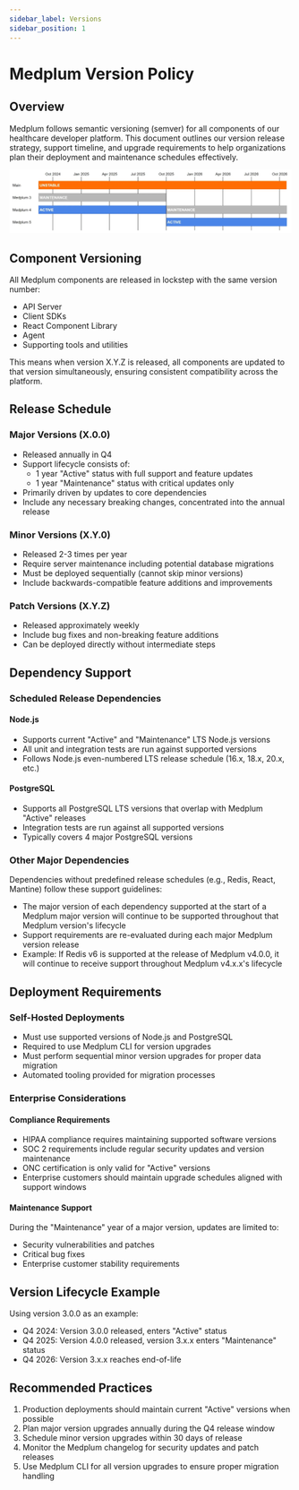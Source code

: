 ```yaml
---
sidebar_label: Versions
sidebar_position: 1
---
```


# Medplum Version Policy

## Overview

Medplum follows semantic versioning (semver) for all components of our healthcare developer platform. This document outlines our version release strategy, support timeline, and upgrade requirements to help organizations plan their deployment and maintenance schedules effectively.

![Medplum Versions](./medplum-versions.webp)

## Component Versioning

All Medplum components are released in lockstep with the same version number:

- API Server
- Client SDKs
- React Component Library
- Agent
- Supporting tools and utilities

This means when version X.Y.Z is released, all components are updated to that version simultaneously, ensuring consistent compatibility across the platform.

## Release Schedule

### Major Versions (X.0.0)

- Released annually in Q4
- Support lifecycle consists of:
  - 1 year "Active" status with full support and feature updates
  - 1 year "Maintenance" status with critical updates only
- Primarily driven by updates to core dependencies
- Include any necessary breaking changes, concentrated into the annual release

### Minor Versions (X.Y.0)

- Released 2-3 times per year
- Require server maintenance including potential database migrations
- Must be deployed sequentially (cannot skip minor versions)
- Include backwards-compatible feature additions and improvements

### Patch Versions (X.Y.Z)

- Released approximately weekly
- Include bug fixes and non-breaking feature additions
- Can be deployed directly without intermediate steps

## Dependency Support

### Scheduled Release Dependencies

#### Node.js

- Supports current "Active" and "Maintenance" LTS Node.js versions
- All unit and integration tests are run against supported versions
- Follows Node.js even-numbered LTS release schedule (16.x, 18.x, 20.x, etc.)

#### PostgreSQL

- Supports all PostgreSQL LTS versions that overlap with Medplum "Active" releases
- Integration tests are run against all supported versions
- Typically covers 4 major PostgreSQL versions

### Other Major Dependencies

Dependencies without predefined release schedules (e.g., Redis, React, Mantine) follow these support guidelines:

- The major version of each dependency supported at the start of a Medplum major version will continue to be supported throughout that Medplum version's lifecycle
- Support requirements are re-evaluated during each major Medplum version release
- Example: If Redis v6 is supported at the release of Medplum v4.0.0, it will continue to receive support throughout Medplum v4.x.x's lifecycle

## Deployment Requirements

### Self-Hosted Deployments

- Must use supported versions of Node.js and PostgreSQL
- Required to use Medplum CLI for version upgrades
- Must perform sequential minor version upgrades for proper data migration
- Automated tooling provided for migration processes

### Enterprise Considerations

#### Compliance Requirements

- HIPAA compliance requires maintaining supported software versions
- SOC 2 requirements include regular security updates and version maintenance
- ONC certification is only valid for "Active" versions
- Enterprise customers should maintain upgrade schedules aligned with support windows

#### Maintenance Support

During the "Maintenance" year of a major version, updates are limited to:

- Security vulnerabilities and patches
- Critical bug fixes
- Enterprise customer stability requirements

## Version Lifecycle Example

Using version 3.0.0 as an example:

- Q4 2024: Version 3.0.0 released, enters "Active" status
- Q4 2025: Version 4.0.0 released, version 3.x.x enters "Maintenance" status
- Q4 2026: Version 3.x.x reaches end-of-life

## Recommended Practices

1. Production deployments should maintain current "Active" versions when possible
2. Plan major version upgrades annually during the Q4 release window
3. Schedule minor version upgrades within 30 days of release
4. Monitor the Medplum changelog for security updates and patch releases
5. Use Medplum CLI for all version upgrades to ensure proper migration handling
